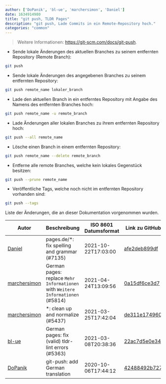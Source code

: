 ```yaml
---
author: ['DoPanik', 'bl-ue', 'marchersimon', 'Daniel']
date: 1634914980
title: "git push, TLDR Pages"
description: "git push, Lade Commits in ein Remote-Repository hoch."
categories: "common"
---
```

> Weitere Informationen: <https://git-scm.com/docs/git-push>.

- Sende lokale Änderungen des aktuellen Branches zu seinem entfernten Repository (Remote Branch):

```bash
git push
```

- Sende lokale Änderungen des angegebenen Branches zu seinem entfernten Repository:

```bash
git push remote_name lokaler_branch
```

- Lade den aktuellen Branch in ein entferntes Repository mit Angabe des Namens des entfernten Branches hoch:

```bash
git push remote_name -u remote_branch
```

- Lade Änderungen aller lokalen Branches zu ihrem entfernten Repository hoch:

```bash
git push --all remote_name
```

- Lösche einen Branch in einem entfernten Repository:

```bash
git push remote_name --delete remote_branch
```

- Entferne alle remote Branches, welche kein lokales Gegenstück besitzen:

```bash
git push --prune remote_name
```

- Veröffentliche Tags, welche noch nicht im entfernten Repository vorhanden sind:

```bash
git push --tags
```
Liste der Änderungen, die an dieser Dokumentation vorgenommen wurden.


Autor | Beschreibung | ISO 8601 Datumsformat | Link zu GitHub
------|-----|-----|-----
[Daniel](mailto:71837281+darmiel@users.noreply.github.com) | pages.de/*: fix spelling and grammar (#7135) | 2021-10-22T17:03:00 | [afe2deb899df](https://github.com/tldr-pages/tldr/commit/afe2deb899df7f1b3252bdd1326e56988568acce)
[marchersimon](mailto:50295997+marchersimon@users.noreply.github.com) | German pages: replace `Mehr Informationen` with `Weitere Informationen` (#5814) | 2021-04-24T13:09:56 | [0a15df6ce3d7](https://github.com/tldr-pages/tldr/commit/0a15df6ce3d790b71b8fa4ae2e8befe0ed0806c7)
[marchersimon](mailto:50295997+marchersimon@users.noreply.github.com) | *: clean up and normalize (#5437) | 2021-03-25T17:42:04 | [de311e174960](https://github.com/tldr-pages/tldr/commit/de311e17496083a7f805793ef228995ecc7e8c97)
[bl-ue](mailto:54780737+bl-ue@users.noreply.github.com) | German pages: fix (valid) tldr-lint errors (#5363) | 2021-03-08T20:38:36 | [22ac7d5e0e34](https://github.com/tldr-pages/tldr/commit/22ac7d5e0e34bac2d1640ba3505be55eeabb2773)
[DoPanik](mailto:963151+DoPaNik@users.noreply.github.com) | git-push: add German translation | 2020-10-06T17:44:12 | [42488492b727](https://github.com/tldr-pages/tldr/commit/42488492b727acf70a8e0ff04c2a34e260ed152b)

